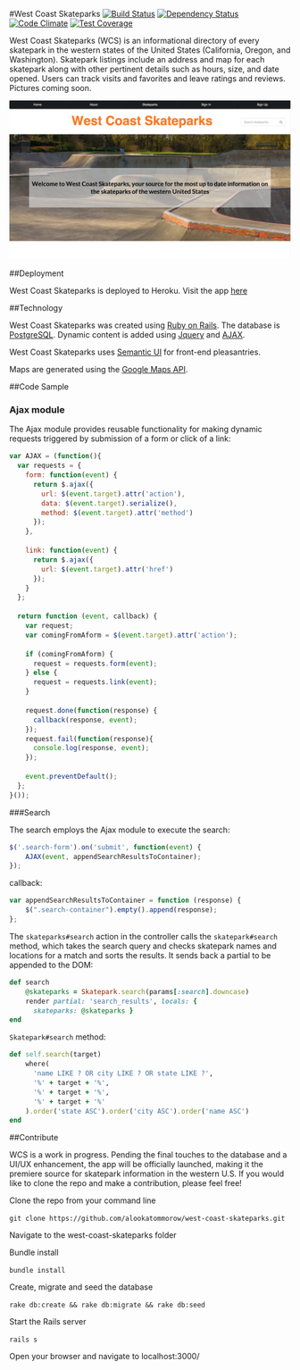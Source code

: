 #West Coast Skateparks
[![Build Status](https://travis-ci.org/alookatommorow/west-coast-skateparks.svg?branch=master)](https://travis-ci.org/alookatommorow/west-coast-skateparks)
[![Dependency Status](https://gemnasium.com/alookatommorow/west-coast-skateparks.svg)](https://gemnasium.com/alookatommorow/west-coast-skateparks)
[![Code Climate](https://codeclimate.com/github/alookatommorow/west-coast-skateparks/badges/gpa.svg)](https://codeclimate.com/github/alookatommorow/west-coast-skateparks)
[![Test Coverage](https://codeclimate.com/github/alookatommorow/west-coast-skateparks/badges/coverage.svg)](https://codeclimate.com/github/alookatommorow/west-coast-skateparks/coverage)

West Coast Skateparks (WCS) is an informational directory of every skatepark in the western states of the United States (California, Oregon, and Washington).  Skatepark listings include an address and map for each skatepark along with other pertinent details such as hours, size, and date opened.  Users can track visits and favorites and leave ratings and reviews.  Pictures coming soon.

![Screenshot](https://github.com/alookatommorow/west-coast-skateparks/blob/master/public/wcsp.jpg)

##Deployment

West Coast Skateparks is deployed to Heroku. Visit the app [here](https://west-coast-skateparks.herokuapp.com/)

##Technology

West Coast Skateparks was created using [Ruby on Rails](rubyonrails.org).  The database is [PostgreSQL](http://www.postgresql.org/). Dynamic content is added using [Jquery](https://jquery.com/) and [AJAX](http://api.jquery.com/jquery.ajax/).

West Coast Skateparks uses [Semantic UI](http://semantic-ui.com/) for front-end pleasantries.

Maps are generated using the [Google Maps API](https://developers.google.com/maps/documentation/javascript/).

##Code Sample

### Ajax module

The Ajax module provides reusable functionality for making dynamic requests triggered by submission of a form or click of a link:

```javascript
var AJAX = (function(){
  var requests = {
    form: function(event) {
      return $.ajax({
        url: $(event.target).attr('action'),
        data: $(event.target).serialize(),
        method: $(event.target).attr('method')
      });
    },

    link: function(event) {
      return $.ajax({
        url: $(event.target).attr('href')
      });
    }
  };

  return function (event, callback) {
    var request;
    var comingFromAform = $(event.target).attr('action');

    if (comingFromAform) {
      request = requests.form(event);
    } else {
      request = requests.link(event);
    }

    request.done(function(response) {
      callback(response, event);
    });
    request.fail(function(response){
      console.log(response, event);
    });

    event.preventDefault();
  };
}());
```

###Search

The search employs the Ajax module to execute the search: 

```javascript
$('.search-form').on('submit', function(event) {
    AJAX(event, appendSearchResultsToContainer);
});
```
callback:

```javascript
var appendSearchResultsToContainer = function (response) {
    $(".search-container").empty().append(response);
};
```

The `skateparks#search` action in the controller calls the `skatepark#search` method, which takes the search query and checks skatepark names and locations for a match and sorts the results.  It sends back a partial to be appended to the DOM:

```ruby
def search
    @skateparks = Skatepark.search(params[:search].downcase)
    render partial: 'search_results', locals: {
      skateparks: @skateparks }
end
```

`Skatepark#search` method:

```ruby
def self.search(target)
    where(
      'name LIKE ? OR city LIKE ? OR state LIKE ?',
      '%' + target + '%',
      '%' + target + '%',
      '%' + target + '%'
    ).order('state ASC').order('city ASC').order('name ASC')
end
```

##Contribute

WCS is a work in progress.  Pending the final touches to the database and a UI/UX enhancement, the app will be officially launched, making it the premiere source for skatepark information in the western U.S.  If you would like to clone the repo and make a contribution, please feel free!

Clone the repo from your command line

`git clone https://github.com/alookatommorow/west-coast-skateparks.git`

Navigate to the west-coast-skateparks folder

Bundle install

`bundle install`

Create, migrate and seed the database

`rake db:create && rake db:migrate && rake db:seed`

Start the Rails server

`rails s`

Open your browser and navigate to localhost:3000/
